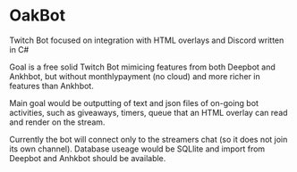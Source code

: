 # OakBot
Twitch Bot focused on integration with HTML overlays and Discord written in C#

Goal is a free solid Twitch Bot mimicing features from both Deepbot and Ankhbot,
but without monthlypayment (no cloud) and more richer in features than Ankhbot.

Main goal would be outputting of text and json files of on-going bot activities,
such as giveaways, timers, queue that an HTML overlay can read and render on the stream.

Currently the bot will connect only to the streamers chat (so it does not join its own channel).
Database useage would be SQLlite and import from Deepbot and Anhkbot should be available.

